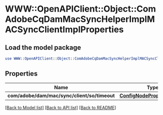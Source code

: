 # WWW::OpenAPIClient::Object::ComAdobeCqDamMacSyncHelperImplMACSyncClientImplProperties

## Load the model package
```perl
use WWW::OpenAPIClient::Object::ComAdobeCqDamMacSyncHelperImplMACSyncClientImplProperties;
```

## Properties
Name | Type | Description | Notes
------------ | ------------- | ------------- | -------------
**com/adobe/dam/mac/sync/client/so/timeout** | [**ConfigNodePropertyInteger**](ConfigNodePropertyInteger.md) |  | [optional] 

[[Back to Model list]](../README.md#documentation-for-models) [[Back to API list]](../README.md#documentation-for-api-endpoints) [[Back to README]](../README.md)


